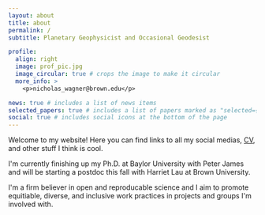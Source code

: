 ```yaml
---
layout: about
title: about
permalink: /
subtitle: Planetary Geophysicist and Occasional Geodesist

profile:
  align: right
  image: prof_pic.jpg
  image_circular: true # crops the image to make it circular
  more_info: >
    <p>nicholas_wagner@brown.edu</p>

news: true # includes a list of news items
selected_papers: true # includes a list of papers marked as "selected={true}"
social: true # includes social icons at the bottom of the page
---
```


Welcome to my website! Here you can find links to all my social medias, <a href="https://nlwagner.github.io/website/assets/pdf/CV.pdf" download="Wagner_CV.pdf">CV</a>, and other stuff I think is cool.

I'm currently finishing up my Ph.D. at Baylor University with Peter James and will be starting a postdoc this fall with Harriet Lau at Brown University. 

I'm a firm believer in open and reproducable science and I aim to promote equitiable, diverse, and inclusive work practices in projects and groups I'm involved with.

